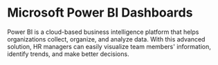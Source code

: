 # Microsoft Power BI Dashboards
Power BI is a cloud-based business intelligence platform that helps organizations collect, organize, and analyze data. With this advanced solution, HR managers can easily visualize team members' information, identify trends, and make better decisions.

